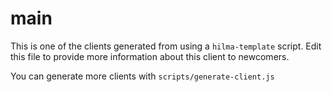 # main

This is one of the clients generated from using a `hilma-template` script.
Edit this file to provide more information about this client to newcomers.

You can generate more clients with `scripts/generate-client.js`
